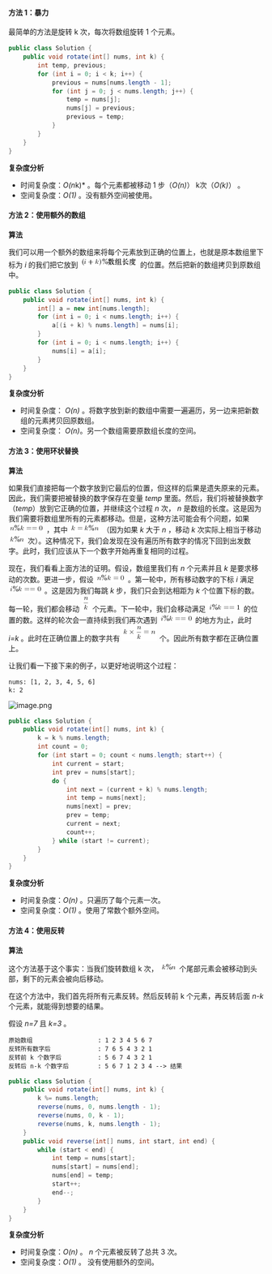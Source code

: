 #### 方法 1：暴力

最简单的方法是旋转 k 次，每次将数组旋转 1 个元素。

```Java []
public class Solution {
    public void rotate(int[] nums, int k) {
        int temp, previous;
        for (int i = 0; i < k; i++) {
            previous = nums[nums.length - 1];
            for (int j = 0; j < nums.length; j++) {
                temp = nums[j];
                nums[j] = previous;
                previous = temp;
            }
        }
    }
}
```

**复杂度分析**

* 时间复杂度：*O(n*k)* 。每个元素都被移动 1 步（*O(n)*） k次（*O(k)*） 。
* 空间复杂度：*O(1)* 。没有额外空间被使用。

#### 方法 2：使用额外的数组

**算法**

我们可以用一个额外的数组来将每个元素放到正确的位置上，也就是原本数组里下标为 *i* 的我们把它放到 ![(i+k)\%数组长度 ](./p___i+k_%数组长度_.png)  的位置。然后把新的数组拷贝到原数组中。

```Java []
public class Solution {
    public void rotate(int[] nums, int k) {
        int[] a = new int[nums.length];
        for (int i = 0; i < nums.length; i++) {
            a[(i + k) % nums.length] = nums[i];
        }
        for (int i = 0; i < nums.length; i++) {
            nums[i] = a[i];
        }
    }
}
```

**复杂度分析**

* 时间复杂度： *O(n)* 。将数字放到新的数组中需要一遍遍历，另一边来把新数组的元素拷贝回原数组。
* 空间复杂度： *O(n)*。另一个数组需要原数组长度的空间。

#### 方法 3：使用环状替换

**算法**

如果我们直接把每一个数字放到它最后的位置，但这样的后果是遗失原来的元素。因此，我们需要把被替换的数字保存在变量 *temp* 里面。然后，我们将被替换数字（*temp*）放到它正确的位置，并继续这个过程 *n* 次， *n* 是数组的长度。这是因为我们需要将数组里所有的元素都移动。但是，这种方法可能会有个问题，如果 ![n\%k==0 ](./p__n%k==0_.png) ，其中 ![k=k\%n ](./p__k=k%n_.png)  （因为如果 *k* 大于 *n* ，移动 *k* 次实际上相当于移动 ![k\%n ](./p__k%n_.png)  次）。这种情况下，我们会发现在没有遍历所有数字的情况下回到出发数字。此时，我们应该从下一个数字开始再重复相同的过程。

现在，我们看看上面方法的证明。假设，数组里我们有 *n* 个元素并且 *k* 是要求移动的次数。更进一步，假设 ![n\%k=0 ](./p__n%k=0_.png)  。第一轮中，所有移动数字的下标 *i* 满足 ![i\%k==0 ](./p__i%k==0_.png)  。这是因为我们每跳 *k* 步，我们只会到达相距为 *k* 个位置下标的数。每一轮，我们都会移动 ![\frac{n}{k} ](./p__frac{n}{k}_.png)  个元素。下一轮中，我们会移动满足 ![i\%k==1 ](./p__i%k==1_.png)  的位置的数。这样的轮次会一直持续到我们再次遇到 ![i\%k==0 ](./p__i%k==0_.png)  的地方为止，此时 *i=k* 。此时在正确位置上的数字共有 ![k\times\frac{n}{k}=n ](./p__k_times_frac{n}{k}=n_.png)  个。因此所有数字都在正确位置上。

让我们看一下接下来的例子，以更好地说明这个过程：
 ```
nums: [1, 2, 3, 4, 5, 6]
k: 2
 ```

![image.png](https://pic.leetcode-cn.com/f0493a97cdb7bc46b37306ca14e555451496f9f9c21effcad8517a81a26f30d6-image.png)

```Java []
public class Solution {
    public void rotate(int[] nums, int k) {
        k = k % nums.length;
        int count = 0;
        for (int start = 0; count < nums.length; start++) {
            int current = start;
            int prev = nums[start];
            do {
                int next = (current + k) % nums.length;
                int temp = nums[next];
                nums[next] = prev;
                prev = temp;
                current = next;
                count++;
            } while (start != current);
        }
    }
}
```

**复杂度分析**

* 时间复杂度：*O(n)* 。只遍历了每个元素一次。
* 空间复杂度：*O(1)* 。使用了常数个额外空间。

#### 方法 4：使用反转

**算法**

这个方法基于这个事实：当我们旋转数组 k 次， ![k\%n ](./p__k%n_.png)  个尾部元素会被移动到头部，剩下的元素会被向后移动。

在这个方法中，我们首先将所有元素反转。然后反转前 k 个元素，再反转后面 *n-k* 个元素，就能得到想要的结果。

假设 *n=7* 且 *k=3* 。
```
原始数组                  : 1 2 3 4 5 6 7
反转所有数字后             : 7 6 5 4 3 2 1
反转前 k 个数字后          : 5 6 7 4 3 2 1
反转后 n-k 个数字后        : 5 6 7 1 2 3 4 --> 结果
```
```Java []
public class Solution {
    public void rotate(int[] nums, int k) {
        k %= nums.length;
        reverse(nums, 0, nums.length - 1);
        reverse(nums, 0, k - 1);
        reverse(nums, k, nums.length - 1);
    }
    public void reverse(int[] nums, int start, int end) {
        while (start < end) {
            int temp = nums[start];
            nums[start] = nums[end];
            nums[end] = temp;
            start++;
            end--;
        }
    }
}
```

**复杂度分析**

* 时间复杂度：*O(n)* 。 *n* 个元素被反转了总共 3 次。
* 空间复杂度：*O(1)* 。 没有使用额外的空间。